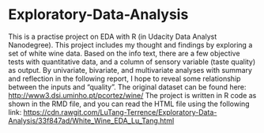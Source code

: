 # Exploratory-Data-Analysis
This is a practise project on EDA with R (in Udacity Data Analyst Nanodegree). This project includes my thought and findings by exploring a set of white wine data. Based on the info text, there are a few objective tests with quantitative data, and a column of sensory variable (taste quality) as output. By univariate, bivariate, and multivariate analyses with summary and reflection in the following report, I hope to reveal some relationship between the inputs and “quality”. The original dataset can be found here:
http://www3.dsi.uminho.pt/pcortez/wine/
The project is written in R code as shown in the RMD file, and you can read the HTML file using the following link:
https://cdn.rawgit.com/LuTang-Terrence/Exploratory-Data-Analysis/33f847ad/White_Wine_EDA_Lu_Tang.html
